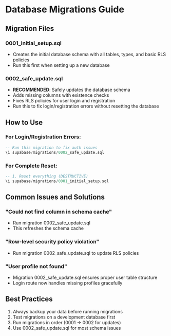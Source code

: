# Database Migrations Guide

## Migration Files

### 0001_initial_setup.sql
- Creates the initial database schema with all tables, types, and basic RLS policies
- Run this first when setting up a new database

### 0002_safe_update.sql
- **RECOMMENDED**: Safely updates the database schema
- Adds missing columns with existence checks
- Fixes RLS policies for user login and registration
- Run this to fix login/registration errors without resetting the database

## How to Use

### For Login/Registration Errors:
```sql
-- Run this migration to fix auth issues
\i supabase/migrations/0002_safe_update.sql
```

### For Complete Reset:
```sql
-- 1. Reset everything (DESTRUCTIVE)
\i supabase/migrations/0001_initial_setup.sql
```

## Common Issues and Solutions

### "Could not find column in schema cache"
- Run migration 0002_safe_update.sql
- This refreshes the schema cache

### "Row-level security policy violation"
- Run migration 0002_safe_update.sql to update RLS policies

### "User profile not found"
- Migration 0002_safe_update.sql ensures proper user table structure
- Login route now handles missing profiles gracefully

## Best Practices

1. Always backup your data before running migrations
2. Test migrations on a development database first
3. Run migrations in order (0001 → 0002 for updates)
4. Use 0002_safe_update.sql for most schema issues